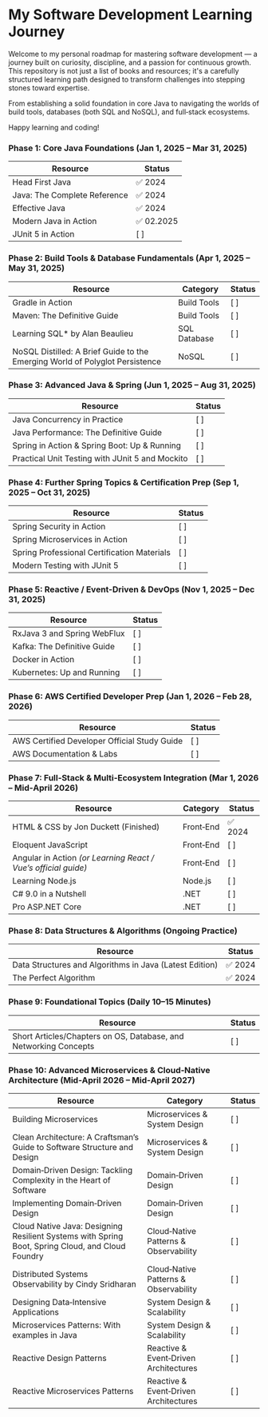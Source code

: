 # My Software Development Learning Journey

Welcome to my personal roadmap for mastering software development — a journey built on curiosity, discipline, and a passion for continuous growth. This repository is not just a list of books and resources; it's a carefully structured learning path designed to transform challenges into stepping stones toward expertise.

From establishing a solid foundation in core Java to navigating the worlds of build tools, databases (both SQL and NoSQL), and full‑stack ecosystems.

Happy learning and coding!


### Phase 1: Core Java Foundations (Jan 1, 2025 – Mar 31, 2025)
| Resource | Status |
|----------|--------|
| Head First Java | ✅ 2024 |
| Java: The Complete Reference | ✅ 2024 |
| Effective Java | ✅ 2024 |
| Modern Java in Action | ✅ 02.2025|
| JUnit 5 in Action | [ ] |

### Phase 2: Build Tools & Database Fundamentals (Apr 1, 2025 – May 31, 2025)
| Resource | Category | Status |
|----------|----------|--------|
| Gradle in Action | Build Tools | [ ] |
| Maven: The Definitive Guide | Build Tools | [ ] |
| Learning SQL* by Alan Beaulieu | SQL Database | [ ] |
| NoSQL Distilled: A Brief Guide to the Emerging World of Polyglot Persistence | NoSQL | [ ] |

### Phase 3: Advanced Java & Spring (Jun 1, 2025 – Aug 31, 2025)
| Resource | Status |
|----------|--------|
| Java Concurrency in Practice | [ ] |
| Java Performance: The Definitive Guide | [ ] |
| Spring in Action & Spring Boot: Up & Running | [ ] |
| Practical Unit Testing with JUnit 5 and Mockito | [ ] |

### Phase 4: Further Spring Topics & Certification Prep (Sep 1, 2025 – Oct 31, 2025)
| Resource | Status |
|----------|--------|
| Spring Security in Action | [ ] |
| Spring Microservices in Action | [ ] |
| Spring Professional Certification Materials | [ ] |
| Modern Testing with JUnit 5 | [ ] |

### Phase 5: Reactive / Event-Driven & DevOps (Nov 1, 2025 – Dec 31, 2025)
| Resource | Status |
|----------|--------|
| RxJava 3 and Spring WebFlux | [ ] |
| Kafka: The Definitive Guide | [ ] |
| Docker in Action | [ ] |
| Kubernetes: Up and Running | [ ] |

### Phase 6: AWS Certified Developer Prep (Jan 1, 2026 – Feb 28, 2026)
| Resource | Status |
|----------|--------|
| AWS Certified Developer Official Study Guide | [ ] |
| AWS Documentation & Labs | [ ] |

### Phase 7: Full‑Stack & Multi‑Ecosystem Integration (Mar 1, 2026 – Mid‑April 2026)
| Resource | Category | Status |
|----------|----------|--------|
| HTML & CSS by Jon Duckett (Finished) | Front‑End | ✅ 2024 |
| Eloquent JavaScript | Front‑End | [ ] |
| Angular in Action *(or Learning React / Vue’s official guide)* | Front‑End | [ ] |
| Learning Node.js | Node.js | [ ] |
| C# 9.0 in a Nutshell | .NET | [ ] |
| Pro ASP.NET Core | .NET | [ ] |

### Phase 8: Data Structures & Algorithms (Ongoing Practice)
| Resource | Status |
|----------|--------|
| Data Structures and Algorithms in Java (Latest Edition) | ✅ 2024 |
| The Perfect Algorithm | ✅ 2024 |

### Phase 9: Foundational Topics (Daily 10–15 Minutes)
| Resource | Status |
|----------|--------|
| Short Articles/Chapters on OS, Database, and Networking Concepts | [ ] |

### Phase 10: Advanced Microservices & Cloud‑Native Architecture (Mid‑April 2026 – Mid‑April 2027)
| Resource | Category | Status |
|----------|----------|--------|
| Building Microservices | Microservices & System Design | [ ] |
| Clean Architecture: A Craftsman’s Guide to Software Structure and Design | Microservices & System Design | [ ] |
| Domain‑Driven Design: Tackling Complexity in the Heart of Software | Domain‑Driven Design | [ ] |
| Implementing Domain‑Driven Design | Domain‑Driven Design | [ ] |
| Cloud Native Java: Designing Resilient Systems with Spring Boot, Spring Cloud, and Cloud Foundry | Cloud‑Native Patterns & Observability | [ ] |
| Distributed Systems Observability by Cindy Sridharan | Cloud‑Native Patterns & Observability | [ ] |
| Designing Data‑Intensive Applications | System Design & Scalability | [ ] |
| Microservices Patterns: With examples in Java | System Design & Scalability | [ ] |
| Reactive Design Patterns | Reactive & Event‑Driven Architectures | [ ] |
| Reactive Microservices Patterns | Reactive & Event‑Driven Architectures | [ ] |
